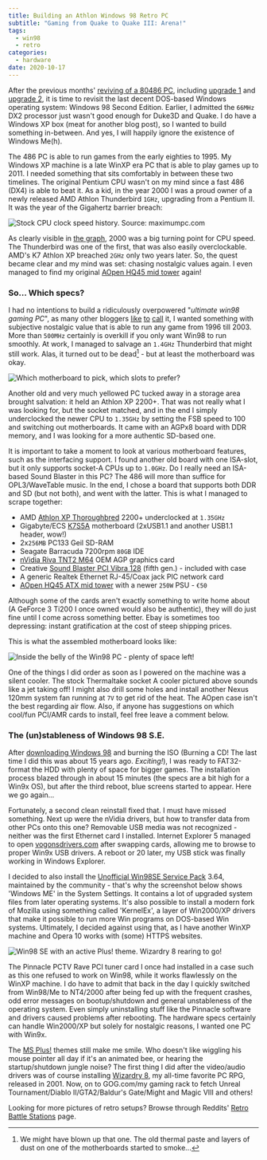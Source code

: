 ```yaml
---
title: Building an Athlon Windows 98 Retro PC
subtitle: "Gaming from Quake to Quake III: Arena!"
tags:
  - win98
  - retro
categories:
  - hardware
date: 2020-10-17
---
```


After the previous months' [reviving of a 80486 PC](/post/2020/09/reviving-a-80486/), including [upgrade 1](/post/2020/09/486-upgrade-sd-hdd/) and [upgrade 2](/post/2020/09/486-upgrade-sound-blaster/), it is time to revisit the last decent DOS-based Windows operating system: Windows 98 Second Edition. Earlier, I admitted the `66MHz` DX2 processor just wasn't good enough for Duke3D and Quake. I do have a Windows XP box (meat for another blog post), so I wanted to build something in-between. And yes, I will happily ignore the existence of Windows Me(h).

The 486 PC is able to run games from the early eighties to 1995. My Windows XP machine is a late WinXP era PC that is able to play games up to 2011. I needed something that sits comfortably in between these two timelines. The original Pentium CPU wasn't on my mind since a fast 486 (DX4) is able to beat it. As a kid, in the year 2000 I was a proud owner of a newly released AMD Athlon Thunderbird `1GHz`, upgrading from a Pentium II. It was the year of the Gigahertz barrier breach:

![](../ClockSpeed.png "Stock CPU clock speed history. Source: maximumpc.com")

As clearly visible in [the graph](https://web.archive.org/web/20150418074002/http://www.maximumpc.com:80/article/home/history_dream_how_ultimate_pc_has_evolved_15_years), 2000 was a big turning point for CPU speed. The Thunderbird was one of the first, that was also easily overclockable. AMD's K7 Athlon XP breached `2GHz` only two years later. So, the quest became clear and my mind was set: chasing nostalgic values again. I even managed to find my original [AOpen HQ45 mid tower](https://www.cnet.com/products/aopen-hq45-mid-tower-atx-series/) again!

### So... Which specs?

I had no intentions to build a ridiculously overpowered "_ultimate win98 gaming PC_", as many other bloggers [like](https://www.tomvanbrienen.nl/building-a-new-ultimate-windows-98-retro-pc-in-2020/) [to](https://retrorevive.enochdew.com/uwin98/) [call](https://www.overclockers.co.uk/forums/threads/building-the-ultimate-windows-98-gaming-pc.18845723/) it, I wanted something with subjective nostalgic value that is able to run any game from 1996 till 2003. More than `500MHz` certainly is overkill if you only want Win98 to run smoothly. At work, I managed to salvage an `1.4GHz` Thunderbird that might still work. Alas, it turned out to be dead[^dead] - but at least the motherboard was okay. 

[^dead]: We might have blown up that one. The old thermal paste and layers of dust on one of the motherboards started to smoke... 

![](../mobos.jpg "Which motherboard to pick, which slots to prefer?")

Another old and very much yellowed PC tucked away in a storage area brought salvation: it held an Athlon XP 2200+. That was not really what I was looking for, but the socket matched, and in the end I simply underclocked the newer CPU to `1.35GHz` by setting the FSB speed to 100 and switching out motherboards. It came with an AGPx8 board with DDR memory, and I was looking for a more authentic SD-based one. 

It is important to take a moment to look at various motherboard features, such as the interfacing support. I found another old board with one ISA-slot, but it only supports socket-A CPUs up to `1.0GHz`. Do I really need an ISA-based Sound Blaster in this PC? The 486 will more than suffice for OPL3/WaveTable music. In the end, I chose a board that supports both DDR and SD (but not both), and went with the latter. This is what I managed to scrape together:

- AMD [Athlon XP Thoroughbred](https://nl.wikipedia.org/wiki/Athlon_XP) 2200+ underclocked at `1.35GHz`
- Gigabyte/ECS [K7S5A](https://soggi.org/motherboards/ecs-elitegroup/K7S5A.htm) motherboard (2xUSB1.1 and another USB1.1 header, wow!)
- 2x`256MB` PC133 Geil SD-RAM
- Seagate Barracuda 7200rpm `80GB` IDE
- [nVidia Riva TNT2 M64](https://www.techpowerup.com/gpu-specs/riva-tnt2-m64.c1304) OEM AGP graphics card
- Creative [Sound Blaster PCI Vibra 128](https://en.wikipedia.org/wiki/Sound_Blaster#Fifth_generation_Sound_Blasters,_PCI_cards,_multi-channel_and_F/X) (fifth gen.) - included with case
- A generic Realtek Ethernet RJ-45/Coax jack PIC network card
- [AOpen HQ45 ATX mid tower](https://www.cnet.com/products/aopen-hq45-mid-tower-atx-series/) with a newer `250W` PSU - `€50`

Although some of the cards aren't exactly something to write home about (A GeForce 3 Ti200 I once owned would also be authentic), they will do just fine until I come across something better. Ebay is sometimes too depressing: instant gratification at the cost of steep shipping prices. 

This is what the assembled motherboard looks like:

![](../win98cards.jpg "Inside the belly of the Win98 PC - plenty of space left!")

One of the things I did order as soon as I powered on the machine was a silent cooler. The stock Thermaltake socket A cooler pictured above sounds like a jet taking off! I might also drill some holes and install another Nexus 120mm system fan running at `7V` to get rid of the heat. The AOpen case isn't the best regarding air flow. Also, if anyone has suggestions on which cool/fun PCI/AMR cards to install, feel free leave a comment below.

### The (un)stableness of Windows 98 S.E.

After [downloading Windows 98](https://winworldpc.com/product/windows-98/98-second-edition) and burning the ISO (Burning a CD! The last time I did this was about 15 years ago. _Exciting!_), I was ready to FAT32-format the HDD with plenty of space for bigger games. The installation process blazed through in about 15 minutes (the specs are a bit high for a Win9x OS), but after the third reboot, blue screens started to appear. Here we go again... 

Fortunately, a second clean reinstall fixed that. I must have missed something. Next up were the nVidia drivers, but how to transfer data from other PCs onto this one? Removable USB media was not recognized - neither was the first Ethernet card I installed. Internet Explorer 5 managed to open [vogonsdrivers.com](http://vogonsdrivers.com) after swapping cards, allowing me to browse to proper Win9x USB drivers. A reboot or 20 later, my USB stick was finally working in Windows Explorer. 

I decided to also install the [Unofficial Win98SE Service Pack](http://htasoft.com/u98sesp/) 3.64, maintained by the community - that's why the screenshot below shows 'Windows ME' in the System Settings. It contains a lot of upgraded system files from later operating systems. It's also possible to install a modern fork of Mozilla using something called 'KernelEx', a layer of Win2000/XP drivers that make it possible to run more Win programs on DOS-based Win systems. Ultimately, I decided against using that, as I have another WinXP machine and Opera 10 works with (some) HTTPS websites.

![](../win98screen1.jpg "Win98 SE with an active Plus! theme. Wizardry 8 rearing to go!")

The Pinnacle PCTV Rave PCI tuner card I once had installed in a case such as this one refused to work on Win98, while it works flawlessly on the WinXP machine. I do have to admit that back in the day I quickly switched from Win98/Me to NT4/2000 after being fed up with the frequent crashes, odd error messages on bootup/shutdown and general unstableness of the operating system. Even simply uninstalling stuff like the Pinnacle software and drivers caused problems after rebooting. The hardware specs certainly can handle Win2000/XP but solely for nostalgic reasons, I wanted one PC with Win9x. 

The [MS Plus!](https://en.wikipedia.org/wiki/Microsoft_Plus!) themes still make me smile. Who doesn't like wiggling his mouse pointer all day if it's an animated bee, or hearing the startup/shutdown jungle noise? The first thing I did after the video/audio drivers was of course installing [Wizardry 8](https://jefklakscodex.com/tags/wizardry8/), my all-time favorite PC RPG, released in 2001.  Now, on to GOG.com/my gaming rack to fetch Unreal Tournament/Diablo II/GTA2/Baldur's Gate/Might and Magic VIII and others!

Looking for more pictures of retro setups? Browse through Reddits' [Retro Battle Stations](www.reddit.com/r/retrobattlestations/) page.
